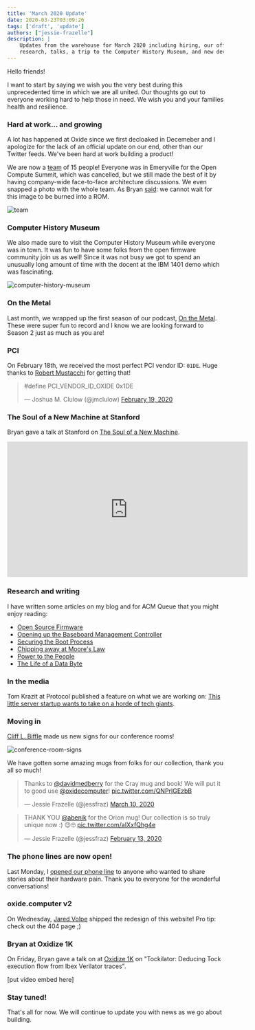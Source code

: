 ```yaml
---
title: 'March 2020 Update'
date: 2020-03-23T03:09:26
tags: ['draft', 'update']
authors: ["jessie-frazelle"]
description: |
    Updates from the warehouse for March 2020 including hiring, our office, 
    research, talks, a trip to the Computer History Museum, and new developments.
---
```


Hello friends!

I want to start by saying we wish you the very best during this unprecedented time
in which we are all united. 
Our thoughts go out to everyone working hard to help those in need. 
We wish you and your families health and resilience.

### Hard at work... and growing

A lot has happened at Oxide since we first decloaked in Decemeber and I apologize 
for the lack of an official update on our end, other than our Twitter feeds. We've
been hard at work building a product!

We are now a [team](/team) of 15 people! 
Everyone was in Emeryville for the 
Open Compute Summit, which was cancelled, but we still made the best of it by 
having company-wide face-to-face architecture discussions. We even snapped a 
photo with the whole team. As Bryan 
[said](https://twitter.com/bcantrill/status/1237463119581949953): we cannot 
wait for this image to be burned into a ROM.

![team](/images/team.jpg)

### Computer History Museum

We also made sure to visit the Computer History Museum while everyone
was in town. It was fun to have some folks from the open firmware community
join us as well! Since it was not busy we got to spend an unusually long amount 
of time with the docent at the IBM 1401 demo which was fascinating.

![computer-history-museum](/images/computer-history-museum.jpg)

### On the Metal

Last month, we wrapped up the first season of our podcast, 
[On the Metal](https://oxide.computer/podcast/). These were super fun to 
record and I know we are looking forward to Season 2 just as much as you are!

### PCI

On February 18th, we received the most perfect PCI vendor ID: `01DE`. 
Huge thanks to [Robert Mustacchi](https://twitter.com/rmustacc) for getting that!

<div class="my-8">
  <blockquote class="twitter-tweet"><p lang="ca" dir="ltr">#​define PCI_VENDOR_ID_OXIDE 0x1DE</p>&mdash; Joshua M. Clulow (@jmclulow) <a href="https://twitter.com/jmclulow/status/1229923714218594305?ref_src=twsrc%5Etfw">February 19, 2020</a></blockquote> 
  <script async src="https://platform.twitter.com/widgets.js" charset="utf-8"></script>
</div>

### The Soul of a New Machine at Stanford

Bryan gave a talk at Stanford on [The Soul of a New Machine](https://www.youtube.com/watch?v=vvZA9n3e5pc).

<div class="my-8">
  <iframe class="max-w-full" width="560" height="315" src="https://www.youtube.com/embed/vvZA9n3e5pc" frameborder="0" allow="accelerometer; autoplay; encrypted-media; gyroscope; picture-in-picture" allowfullscreen></iframe>
</div>

### Research and writing

I have written some articles on my blog and for ACM Queue that you might 
enjoy reading:

- [Open Source Firmware](https://cacm.acm.org/magazines/2019/10/239673-open-source-firmware/fulltext)
- [Opening up the Baseboard Management Controller](https://cacm.acm.org/magazines/2020/2/242346-opening-up-the-baseboard-management-controller/fulltext)
- [Securing the Boot Process](https://cacm.acm.org/magazines/2020/3/243026-securing-the-boot-process/fulltext)
- [Chipping away at Moore's Law](https://queue.acm.org/detail.cfm?id=3388515)
- [Power to the People](https://blog.jessfraz.com/post/power-to-the-people/)
- [The Life of a Data Byte](https://blog.jessfraz.com/post/the-life-of-a-data-byte/)

### In the media

Tom Krazit at Protocol published a feature on what we are working on: 
[This little server startup wants to take on a horde of tech giants](https://www.protocol.com/oxide-computer-cloud-server).

### Moving in

[Cliff L. Biffle](http://cliffle.com/) made us new signs for our conference rooms!

![conference-room-signs](/images/conference-room-signs.jpg)

We have gotten some amazing mugs from folks for our collection, thank you all
so much! 

<div class="grid grid-cols-1 row-gap-4 lg:gap-8 md:grid-cols-2 mt-4">
  <div class="col-span-1 flex justify-center items-center">
    <blockquote class="twitter-tweet"><p lang="en" dir="ltr">Thanks to <a href="https://twitter.com/davidmedberry?ref_src=twsrc%5Etfw">@davidmedberry</a> for the Cray mug and book! We will put it to good use <a href="https://twitter.com/oxidecomputer?ref_src=twsrc%5Etfw">@oxidecomputer</a>! <a href="https://t.co/QNPrIGEzbB">pic.twitter.com/QNPrIGEzbB</a></p>&mdash; Jessie Frazelle (@jessfraz) <a href="https://twitter.com/jessfraz/status/1237463947604668416?ref_src=twsrc%5Etfw">March 10, 2020</a></blockquote> <script async src="https://platform.twitter.com/widgets.js" charset="utf-8"></script>
  </div>

  <div class="col-span-1 flex justify-center items-center">
    <blockquote class="twitter-tweet"><p lang="en" dir="ltr">THANK YOU <a href="https://twitter.com/abenik?ref_src=twsrc%5Etfw">@abenik</a> for the Orion mug! Our collection is so truly unique now :) 😍🤓 <a href="https://t.co/aIXxfQhg4e">pic.twitter.com/aIXxfQhg4e</a></p>&mdash; Jessie Frazelle (@jessfraz) <a href="https://twitter.com/jessfraz/status/1228022420633636864?ref_src=twsrc%5Etfw">February 13, 2020</a></blockquote> <script async src="https://platform.twitter.com/widgets.js" charset="utf-8"></script>
  </div>
</div>

### The phone lines are now open!

Last Monday, I [opened our phone line](https://twitter.com/jessfraz/status/1239584753205923841) 
to anyone who wanted to share stories about their hardware pain. Thank you to everyone for 
the wonderful conversations!

### oxide.computer v2

On Wednesday, [Jared Volpe](https://twitter.com/plainspace) 
shipped the redesign of this website! Pro tip: check out the 404 page ;) 

### Bryan at Oxidize 1K

On Friday, Bryan gave a talk on at 
[Oxidize 1K](https://oxidizeconf.com/oxidize-1k/) on 
"Tockilator: Deducing Tock execution flow
from Ibex Verilator traces".

[put video embed here]

### Stay tuned!

That's all for now. We will continue to update you with news as we go about building.
